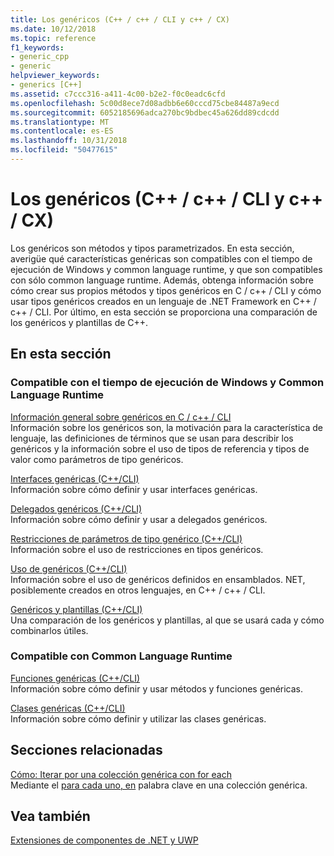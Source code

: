 ```yaml
---
title: Los genéricos (C++ / c++ / CLI y c++ / CX)
ms.date: 10/12/2018
ms.topic: reference
f1_keywords:
- generic_cpp
- generic
helpviewer_keywords:
- generics [C++]
ms.assetid: c7ccc316-a411-4c00-b2e2-f0c0eadc6cfd
ms.openlocfilehash: 5c00d8ece7d08adbb6e60cccd75cbe84487a9ecd
ms.sourcegitcommit: 6052185696adca270bc9bdbec45a626dd89cdcdd
ms.translationtype: MT
ms.contentlocale: es-ES
ms.lasthandoff: 10/31/2018
ms.locfileid: "50477615"
---
```

# <a name="generics--ccli-and-ccx"></a>Los genéricos (C++ / c++ / CLI y c++ / CX)

Los genéricos son métodos y tipos parametrizados. En esta sección, averigüe qué características genéricas son compatibles con el tiempo de ejecución de Windows y common language runtime, y que son compatibles con sólo common language runtime. Además, obtenga información sobre cómo crear sus propios métodos y tipos genéricos en C / c++ / CLI y cómo usar tipos genéricos creados en un lenguaje de .NET Framework en C++ / c++ / CLI. Por último, en esta sección se proporciona una comparación de los genéricos y plantillas de C++.

## <a name="in-this-section"></a>En esta sección

### <a name="supported-by-the-windows-runtime-and-the-common-language-runtime"></a>Compatible con el tiempo de ejecución de Windows y Common Language Runtime

[Información general sobre genéricos en C / c++ / CLI](../windows/overview-of-generics-in-visual-cpp.md)<br/>
Información sobre los genéricos son, la motivación para la característica de lenguaje, las definiciones de términos que se usan para describir los genéricos y la información sobre el uso de tipos de referencia y tipos de valor como parámetros de tipo genéricos.

[Interfaces genéricas (C++/CLI)](../windows/generic-interfaces-visual-cpp.md)<br/>
Información sobre cómo definir y usar interfaces genéricas.

[Delegados genéricos (C++/CLI)](../windows/generic-delegates-visual-cpp.md)<br/>
Información sobre cómo definir y usar a delegados genéricos.

[Restricciones de parámetros de tipo genérico (C++/CLI)](../windows/constraints-on-generic-type-parameters-cpp-cli.md)<br/>
Información sobre el uso de restricciones en tipos genéricos.

[Uso de genéricos (C++/CLI)](../windows/consuming-generics-cpp-cli.md)<br/>
Información sobre el uso de genéricos definidos en ensamblados. NET, posiblemente creados en otros lenguajes, en C++ / c++ / CLI.

[Genéricos y plantillas (C++/CLI)](../windows/generics-and-templates-visual-cpp.md)<br/>
Una comparación de los genéricos y plantillas, al que se usará cada y cómo combinarlos útiles.

### <a name="supported-by-the-common-language-runtime"></a>Compatible con Common Language Runtime

[Funciones genéricas (C++/CLI)](../windows/generic-functions-cpp-cli.md)<br/>
Información sobre cómo definir y usar métodos y funciones genéricas.

[Clases genéricas (C++/CLI)](../windows/generic-classes-cpp-cli.md)<br/>
Información sobre cómo definir y utilizar las clases genéricas.

## <a name="related-sections"></a>Secciones relacionadas

[Cómo: Iterar por una colección genérica con for each](../dotnet/how-to-iterate-over-a-generic-collection-with-for-each.md)<br/>
Mediante el [para cada uno, en](../dotnet/for-each-in.md) palabra clave en una colección genérica.

## <a name="see-also"></a>Vea también

[Extensiones de componentes de .NET y UWP](../windows/component-extensions-for-runtime-platforms.md)